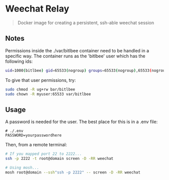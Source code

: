 # Weechat Relay

> Docker image for creating a persistent, ssh-able weechat session

## Notes

Permissions inside the ./var/bitlbee container need to be handled in a
specific way. The container runs as the 'bitlbee' user which has the 
following ids:

```sh
uid=1000(bitlbee) gid=65533(nogroup) groups=65533(nogroup),65533(nogroup)
```

To give that user permissions, try:

```sh
sudo chmod -R ug+rw bar/bitlbee
sudo chown -R myuser:65533 var/bitlbee
```

## Usage

A password is needed for the user. The best place for this is in a .env
file:

```
# ./.env
PASSWORD=yourpasswordhere
```

Then, from a remote terminal:

```sh
# If you mapped port 22 to 2222...
ssh -p 2222 -t root@domain screen -D -RR weechat

# Using mosh...
mosh root@domain --ssh"ssh -p 2222" -- screen -D -RR weechat
```
